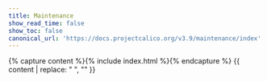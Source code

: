 ```yaml
---
title: Maintenance
show_read_time: false
show_toc: false
canonical_url: 'https://docs.projectcalico.org/v3.9/maintenance/index'
---
```

{% capture content %}{% include index.html %}{% endcapture %}
{{ content | replace: "    ", "" }}